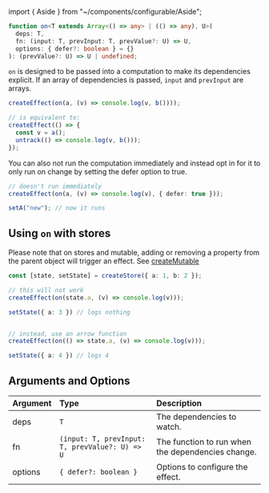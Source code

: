 import { Aside } from "~/components/configurable/Aside";


<Title>on</Title>

```ts
function on<T extends Array<() => any> | (() => any), U>(
  deps: T,
  fn: (input: T, prevInput: T, prevValue?: U) => U,
  options: { defer?: boolean } = {}
): (prevValue?: U) => U | undefined;
```

`on` is designed to be passed into a computation to make its dependencies explicit. If an array of dependencies is passed, `input` and `prevInput` are arrays.

```ts
createEffect(on(a, (v) => console.log(v, b())));

// is equivalent to:
createEffect(() => {
  const v = a();
  untrack(() => console.log(v, b()));
});
```

You can also not run the computation immediately and instead opt in for it to only run on change by setting the defer option to true.

```ts
// doesn't run immediately
createEffect(on(a, (v) => console.log(v), { defer: true }));

setA("new"); // now it runs
```

## Using `on` with stores

<Aside>
  Please note that on stores and mutable, adding or removing a property from the parent object will 
  trigger an effect. See <a href="/references/api-reference/stores/store-utilities/#createMutable">createMutable</a>
</Aside>

```ts
const [state, setState] = createStore({ a: 1, b: 2 });

// this will not work
createEffect(on(state.a, (v) => console.log(v)));

setState({ a: 3 }) // logs nothing


// instead, use an arrow function 
createEffect(on(() => state.a, (v) => console.log(v)));

setState({ a: 4 }) // logs 4
```


## Arguments and Options

| Argument | Type                                           | Description                                       |
| :------- | :--------------------------------------------- | :------------------------------------------------ |
| deps     | `T`                                            | The dependencies to watch.                        |
| fn       | `(input: T, prevInput: T, prevValue?: U) => U` | The function to run when the dependencies change. |
| options  | `{ defer?: boolean }`                          | Options to configure the effect.                  |
